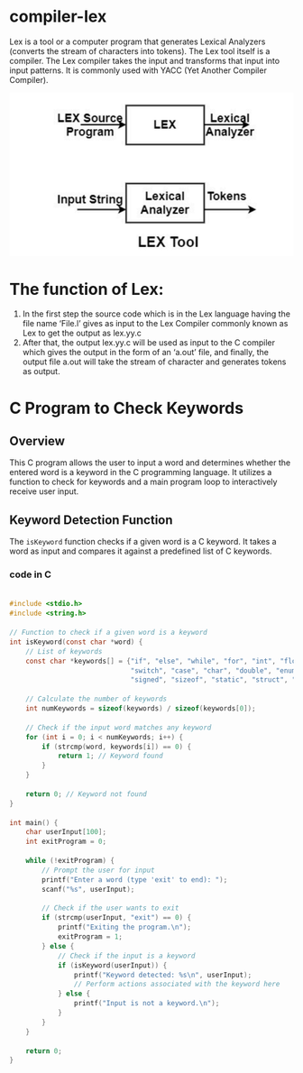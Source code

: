 

# compiler-lex


Lex is a tool or a computer program that generates Lexical Analyzers (converts the stream of
characters into tokens). The Lex tool itself is a compiler. The Lex compiler takes the input and
transforms that input into input patterns. It is commonly used with YACC (Yet Another Compiler
Compiler).

<img src='https://github.com/alifur-rahman/compiler-lex/blob/main/Screenshot%202024-02-05%20114849.png'>


# The function of Lex:

1. In the first step the source code which is in the Lex language having the file name ‘File.l’
gives as input to the Lex Compiler commonly known as Lex to get the output as lex.yy.c
2. After that, the output lex.yy.c will be used as input to the C compiler which gives the
output in the form of an ‘a.out’ file, and finally, the output file a.out will take the stream
of character and generates tokens as output.

# C Program to Check Keywords

## Overview

This C program allows the user to input a word and determines whether the entered word is a keyword in the C programming language. It utilizes a function to check for keywords and a main program loop to interactively receive user input.

## Keyword Detection Function

The `isKeyword` function checks if a given word is a C keyword. It takes a word as input and compares it against a predefined list of C keywords.




### code in C
```c

#include <stdio.h>
#include <string.h>

// Function to check if a given word is a keyword
int isKeyword(const char *word) {
    // List of keywords
    const char *keywords[] = {"if", "else", "while", "for", "int", "float", "return", "break", "continue",
                              "switch", "case", "char", "double", "enum", "extern", "long", "short",
                              "signed", "sizeof", "static", "struct", "typedef", "union", "void", "volatile"};

    // Calculate the number of keywords
    int numKeywords = sizeof(keywords) / sizeof(keywords[0]);

    // Check if the input word matches any keyword
    for (int i = 0; i < numKeywords; i++) {
        if (strcmp(word, keywords[i]) == 0) {
            return 1; // Keyword found
        }
    }

    return 0; // Keyword not found
}

int main() {
    char userInput[100];
    int exitProgram = 0;

    while (!exitProgram) {
        // Prompt the user for input
        printf("Enter a word (type 'exit' to end): ");
        scanf("%s", userInput);

        // Check if the user wants to exit
        if (strcmp(userInput, "exit") == 0) {
            printf("Exiting the program.\n");
            exitProgram = 1;
        } else {
            // Check if the input is a keyword
            if (isKeyword(userInput)) {
                printf("Keyword detected: %s\n", userInput);
                // Perform actions associated with the keyword here
            } else {
                printf("Input is not a keyword.\n");
            }
        }
    }

    return 0;
}

```
